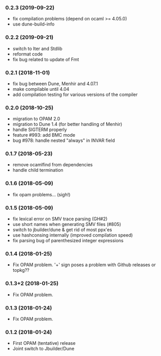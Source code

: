 ### 0.2.3 (2019-09-22)
- fix compilation problems (depend on ocaml >= 4.05.0)
- use dune-build-info

### 0.2.2 (2019-09-21)
- switch to Iter and Stdlib
- reformat code
- fix bug related to update of Fmt

### 0.2.1 (2018-11-01)
- fix bug between Dune, Menhir and 4.07.1
- make compilable until 4.04
- add compilation testing for various versions of the compiler

### 0.2.0 (2018-10-25)
- migration to OPAM 2.0
- migration to Dune 1.4 (for better handling of Menhir)
- handle SIGTERM properly
- feature #993: add BMC mode
- bug #978: handle nested "always" in INVAR field

### 0.1.7 (2018-05-23)
- remove ocamlfind from dependencies
- handle child termination

### 0.1.6 (2018-05-09)
- fix opam problems... (sigh!)

### 0.1.5 (2018-05-09)
- fix lexical error on SMV trace parsing (GH#2)
- use short names when generating SMV files (#805)
- switch to jbuilder/dune & get rid of most ppx'es
- use hashconsing internally (improved compilation speed)
- fix parsing bug of parenthesized integer expressions

### 0.1.4 (2018-01-25)
- Fix OPAM problem. '+' sign poses a problem with Github releases or topkg??

### 0.1.3+2 (2018-01-25)
- Fix OPAM problem.

### 0.1.3 (2018-01-24)
- Fix OPAM problem.

### 0.1.2 (2018-01-24)
- First OPAM (tentative) release
- Joint switch to Jbuilder/Dune

